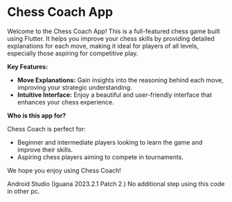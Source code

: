 # Chess Coach App

Welcome to the Chess Coach App! This is a full-featured chess game built using Flutter. It helps you improve your chess skills by providing detailed explanations for each move, making it ideal for players of all levels, especially those aspiring for competitive play. 

**Key Features:**

* **Move Explanations:** Gain insights into the reasoning behind each move, improving your strategic understanding.
* **Intuitive Interface:** Enjoy a beautiful and user-friendly interface that enhances your chess experience.

**Who is this app for?**

Chess Coach is perfect for:

* Beginner and intermediate players looking to learn the game and improve their skills.
* Aspiring chess players aiming to compete in tournaments.

We hope you enjoy using Chess Coach!


Android Studio (Iguana 2023.2.1 Patch 2.)
No additional step using this code in other pc.

